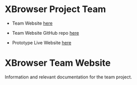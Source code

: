 # XBrowser Project Team

- Team Website [here](https://bviscosi.github.io/XBrowser/)

- Team Website GitHub repo [here](https://github.com/bviscosi/XBrowser)
- Prototype Live Website [here](https://app.netlify.com/sites/dazzling-tesla-17ff26/overview)

# XBrowser Team Website

Information and relevant documentation for the team project.
